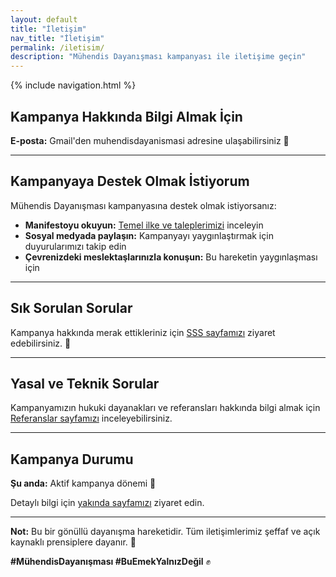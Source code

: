 ```yaml
---
layout: default
title: "İletişim"
nav_title: "İletişim"
permalink: /iletisim/
description: "Mühendis Dayanışması kampanyası ile iletişime geçin"
---
```


{% include navigation.html %}

## <i class="fas fa-info-circle"></i> Kampanya Hakkında Bilgi Almak İçin

**<i class="fas fa-envelope"></i> E-posta:** Gmail'den muhendisdayanismasi adresine ulaşabilirsiniz 📧

---

## <i class="fas fa-handshake"></i> Kampanyaya Destek Olmak İstiyorum

Mühendis Dayanışması kampanyasına destek olmak istiyorsanız:

- <i class="fas fa-scroll"></i> **Manifestoyu okuyun:** [Temel ilke ve taleplerimizi](/manifesto/) inceleyin
- <i class="fas fa-share-alt"></i> **Sosyal medyada paylaşın:** Kampanyayı yaygınlaştırmak için duyurularımızı takip edin
- <i class="fas fa-users"></i> **Çevrenizdeki meslektaşlarınızla konuşun:** Bu hareketin yaygınlaşması için

---

## <i class="fas fa-question-circle"></i> Sık Sorulan Sorular

Kampanya hakkında merak ettikleriniz için [SSS sayfamızı](/sss/) ziyaret edebilirsiniz. 🤔

---

## <i class="fas fa-gavel"></i> Yasal ve Teknik Sorular

Kampanyamızın hukuki dayanakları ve referansları hakkında bilgi almak için [Referanslar sayfamızı](/referanslar/) inceleyebilirsiniz.

---

## <i class="fas fa-calendar-alt"></i> Kampanya Durumu

**Şu anda:** Aktif kampanya dönemi 🚀

Detaylı bilgi için [yakında sayfamızı](/yakinda/) ziyaret edin.

---

**Not:** Bu bir gönüllü dayanışma hareketidir. Tüm iletişimlerimiz şeffaf ve açık kaynaklı prensiplere dayanır. 💚

**#MühendisDayanışması #BuEmekYalnızDeğil** ✊
